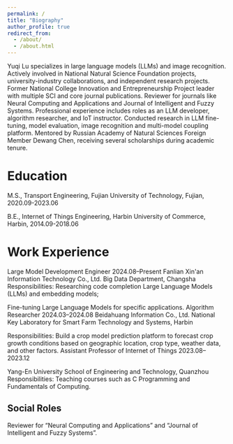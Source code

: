 ```yaml
---
permalink: /
title: "Biography"
author_profile: true
redirect_from: 
  - /about/
  - /about.html
---
```


Yuqi Lu specializes in large language models (LLMs) and image recognition. Actively involved in National Natural Science Foundation projects, university-industry collaborations, and independent research projects. Former National College Innovation and Entrepreneurship Project leader with multiple SCI and core journal publications. Reviewer for journals like Neural Computing and Applications and Journal of Intelligent and Fuzzy Systems. Professional experience includes roles as an LLM developer, algorithm researcher, and IoT instructor. Conducted research in LLM fine-tuning, model evaluation, image
recognition and multi-model coupling platform. Mentored by Russian Academy of Natural Sciences Foreign Member Dewang Chen, receiving several scholarships during academic tenure.

Education
======

M.S., Transport Engineering, Fujian University of Technology, Fujian, 2020.09-2023.06

B.E., Internet of Things Engineering, Harbin University of Commerce, Harbin, 2014.09-2018.06

Work Experience
======
Large Model Development Engineer 2024.08–Present
Fanlian Xin'an Information Technology Co., Ltd. Big Data Department, Changsha
Responsibilities: Researching code completion Large Language Models (LLMs) and embedding models;

Fine-tuning Large Language Models for specific applications. Algorithm Researcher 2024.03–2024.08
Beidahuang Information Co., Ltd. National Key Laboratory for Smart Farm Technology and Systems, Harbin

Responsibilities: Build a crop model prediction platform to forecast crop growth conditions based on
geographic location, crop type, weather data, and other factors. Assistant Professor of Internet of Things 2023.08–2023.12


Yang-En University
School of Engineering and Technology, Quanzhou
Responsibilities: Teaching courses such as C Programming and Fundamentals of Computing.

Social Roles
------
Reviewer for “Neural Computing and Applications” and “Journal of Intelligent and Fuzzy Systems”.

